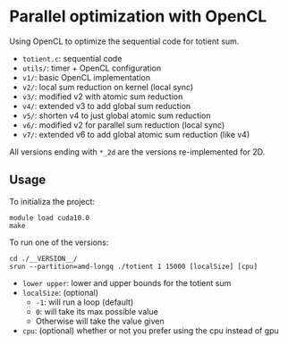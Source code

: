 # Parallel optimization with OpenCL

Using OpenCL to optimize the sequential code for totient sum.

- `totient.c`: sequential code
- `utils/`: timer + OpenCL configuration
- `v1/`: basic OpenCL implementation
- `v2/`: local sum reduction on kernel (local sync)
- `v3/`: modified v2 with atomic sum reduction
- `v4/`: extended v3 to add global sum reduction
- `v5/`: shorten v4 to just global atomic sum reduction
- `v6/`: modified v2 for parallel sum reduction (local sync)
- `v7/`: extended v6 to add global atomic sum reduction (like v4)

All versions ending with `*_2d` are the versions re-implemented for 2D.

## Usage

To initializa the project:
```
module load cuda10.0
make
```

To run one of the versions:
```
cd ./__VERSION__/
srun --partition=amd-longq ./totient 1 15000 [localSize] [cpu]
```

- `lower upper`: lower and upper bounds for the totient sum
- `localSize`: (optional) 
    - `-1`:  will run a loop (default)
    - `0`:  will take its max possible value
    - Otherwise will take the value given
- `cpu`: (optional) whether or not you prefer using the cpu instead of gpu
